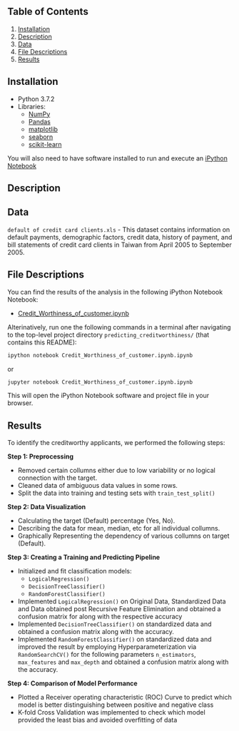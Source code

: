 ##  Table of Contents
1. [Installation](#Installation)
2. [Description](#Description)
3. [Data](#Data)
4. [File Descriptions](#File-Descriptions)
5. [Results](#Results)

## Installation
- Python 3.7.2
- Libraries: 
  - [NumPy](http://www.numpy.org/)
  - [Pandas](http://pandas.pydata.org)
  - [matplotlib](http://matplotlib.org/)
  - [seaborn](https://seaborn.pydata.org/)
  - [scikit-learn](http://scikit-learn.org/stable/)

You will also need to have software installed to run and execute an [iPython Notebook](http://ipython.org/notebook.html)

## Description

## Data 
`default of credit card clients.xls` - This dataset contains information on default payments, demographic factors, credit data, history of payment, and bill statements of credit card clients in Taiwan from April 2005 to September 2005.


## File Descriptions

You can find the results of the analysis in the following iPython Notebook Notebook:
* [Credit_Worthiness_of_customer.ipynb](https://github.com/pranjal0207/credit-worthiness-of-customer/blob/master/Credit_Worthiness_of_customer.ipynb)

Alterinatively, run one the following commands in a terminal after navigating to the top-level project directory `predicting_creditworthiness/` (that contains this README):

```bash
ipython notebook Credit_Worthiness_of_customer.ipynb.ipynb
```  
or
```bash
jupyter notebook Credit_Worthiness_of_customer.ipynb.ipynb
```

This will open the iPython Notebook software and project file in your browser.

## Results

To identify the creditworthy applicants, we performed the following steps:

  **Step 1: Preprocessing**
  - Removed certain collumns either due to low variability or no logical connection with the target.
  - Cleaned data of ambiguous data values in some rows.
  - Split the data into training and testing sets with `train_test_split()` 
  
  **Step 2: Data Visualization**
  - Calculating the target (Default) percentage (Yes, No).
  - Describing the data for mean, median, etc for all individual collumns.
  - Graphically Representing the dependency of various collumns on target (Default).

  **Step 3: Creating a Training and Predicting Pipeline**
  - Initialized and fit classification models:
    - `LogicalRegression()`
    - `DecisionTreeClassifier()`
    - `RandomForestClassifier()`
  - Implemented `LogicalRegression()` on Original Data, Standardized Data and Data obtained post Recursive Feature Elimination and obtained a confusion matrix for along with the respective accuracy
  - Implemented `DecisionTreeClassifier()` on standardized data and obtained a confusion matrix along with the accuracy.  
  - Implemented `RandomForestClassifier()` on standardized data and improved the result by employing Hyperparameterization via `RandomSearchCV()` for the following parameters `n_estimators`, `max_features` and `max_depth` and obtained a confusion matrix along with the accuracy.
  
  **Step 4: Comparison of Model Performance**
  - Plotted a Receiver operating characteristic (ROC) Curve to predict which model is better distinguishing between positive and negative class  
  - K-fold Cross Validation was implemented to check which model provided the least bias and avoided overfitting of data
